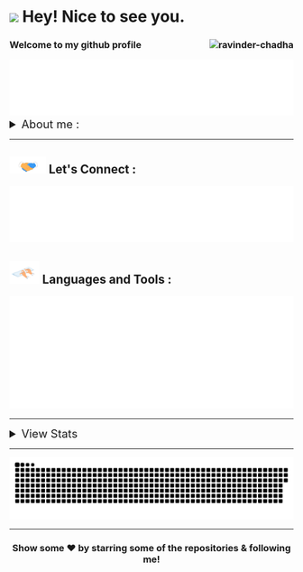 <h1><img src="https://emojis.slackmojis.com/emojis/images/1531849430/4246/blob-sunglasses.gif?1531849430" width="30"/> Hey! Nice to see you.</h1>

### Welcome to my github profile <img align="right" src="https://komarev.com/ghpvc/?username=ravinder-chadha&label=Profile%20views&color=0e75b6&style=plastic" alt="ravinder-chadha" /> 

<div align="center">
	<img src="name.svg" width="800" height="100" alt="Click to see the source">
</div>

<details>

<summary style="font-size:20px;"> About me :
</summary>
<summary style="padding:20px;display:flex;flex-direction:row;justify-content:space-between;">
<div align="left">

 👨‍💻 I’m currently working on [RapidFort/Community-Images](https://github.com/rapidfort/community-images)

 🌱 I’m currently learning **Cyber Security**

 🧑‍🤝‍🧑 I’m looking to collaborate on [Bhagavad-Gita-App](https://github.com/gita/Bhagavad-Gita-App)

 🤝 I’m looking for projects to team up!

 💬 Ask me about **Development and Programming**

 📄 Know about my experiences [@Resume](https://drive.google.com/file/d/1kpw7JCI09RKlfdyWVBW0UytJy23eAnFI/view?usp=sharing)
 
</div>
<img align="right" src="assets/tech.gif" alt="pro_coder_gif" height="200">
</summary>
</details>

---

<h2><a target="_blank">
  <img src="assets/Handshake.gif" height="30px" style="max-width:100%;">
  </a>
  Let's Connect :
</h2>
<div align="center">
	<img src="connect.svg" width="800" height="100" alt="Click to see the source">
</div>

<h2><a target="_blank">
  <img src="assets/typing.gif" height="40px" style="max-width:100%;">
  </a>
  Languages and Tools :
</h2>

<div align="center">
	<img src="tools.svg" width="800" height="200" alt="Click to see the source">
</div>

---
<details>   
<summary style="font-size:20px;"> View Stats
</summary>
<p><img align="left" style="padding:5px;" src="https://github-readme-stats.vercel.app/api/top-langs?username=ravinder-chadha&langs_count=8&show_icons=true&theme=dark&locale=en&layout=compact" alt="ravinder-chadha" /></p>

<p>&nbsp;&nbsp;<img align="right" style="padding:2px;" src="https://github-readme-streak-stats.herokuapp.com/?user=ravinder-chadha&theme=dark" alt="ravinder-chadha" /></p>

<p align="center" ><img style="padding: 10px;" style="padding:10px;" src="https://github-profile-trophy.vercel.app/?username=ravinder-chadha&theme=darkhub&row=1&column=5" alt="ravinder-chadha" /> </p>

</details>

---

![Snake animation](https://raw.githubusercontent.com/ravinder-chadha/ravinder-chadha/output/github-contribution-grid-snake.svg)

---

<div align="center">

### Show some ❤️ by starring some of the repositories & following me!

</div>